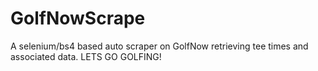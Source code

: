 # GolfNowScrape
A selenium/bs4 based auto scraper on GolfNow retrieving tee times and associated data. LETS GO GOLFING!
